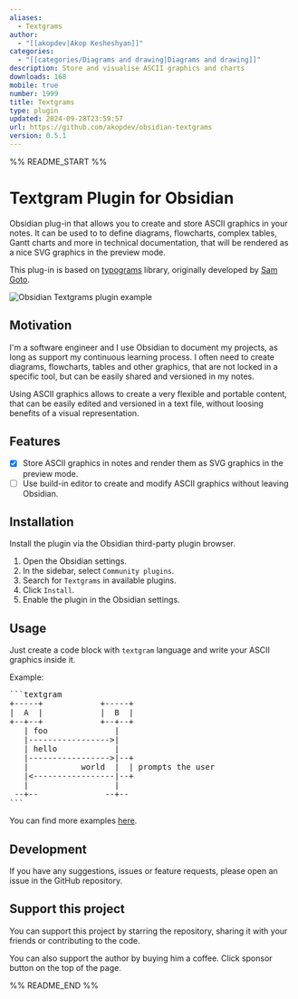 ```yaml
---
aliases:
  - Textgrams
author:
  - "[[akopdev|Akop Kesheshyan]]"
categories:
  - "[[categories/Diagrams and drawing|Diagrams and drawing]]"
description: Store and visualise ASCII graphics and charts
downloads: 168
mobile: true
number: 1999
title: Textgrams
type: plugin
updated: 2024-09-28T23:59:57
url: https://github.com/akopdev/obsidian-textgrams
version: 0.5.1
---
```


%% README_START %%

Textgram Plugin for Obsidian
============================

Obsidian plug-in that allows you to create and store ASCII graphics in your notes.
It can be used to to define diagrams, flowcharts, complex tables, Gantt charts and more 
in technical documentation, that will be rendered as a nice SVG graphics in the preview mode.

This plug-in is based on [typograms](https://github.com/google/typograms) library, originally
developed by [Sam Goto](https://code.sgo.to/2022/06/20/typographic-diagrams.html).

![Obsidian Textgrams plugin example](https://raw.githubusercontent.com/akopdev/obsidian-textgrams/HEAD/docs/cover.gif)

## Motivation

I'm a software engineer and I use Obsidian to document my projects, as long as support my 
continuous learning process. I often need to create diagrams, flowcharts, tables and other graphics,
that are not locked in a specific tool, but can be easily shared and versioned in my notes.

Using ASCII graphics allows to create a very flexible and portable content, that can be easily
edited and versioned in a text file, without loosing benefits of a visual representation.

## Features

- [X] Store ASCII graphics in notes and render them as SVG graphics in the preview mode.
- [ ] Use build-in editor to create and modify ASCII graphics without leaving Obsidian.

## Installation

Install the plugin via the Obsidian third-party plugin browser.

1. Open the Obsidian settings.
2. In the sidebar, select `Community plugins`.
3. Search for `Textgrams` in available plugins.
4. Click `Install`.
5. Enable the plugin in the Obsidian settings.

## Usage

Just create a code block with `textgram` language and write your ASCII graphics inside it.

Example:

<pre>
```textgram
+-----+            +-----+
|  A  |            |  B  |
+--+--+            +--+--+
   | foo              |
   |----------------->|
   | hello            |
   |----------------->|--+
   |           world  |  | prompts the user
   |<-----------------|--+
   |                  |
 --+--              --+--
```
</pre>

You can find more examples [here](docs/examples.md).

## Development

If you have any suggestions, issues or feature requests, please open an issue in the GitHub repository.

## Support this project

You can support this project by starring the repository, sharing it with your friends or contributing to
the code.

You can also support the author by buying him a coffee. Click sponsor button on the top of the page.


%% README_END %%